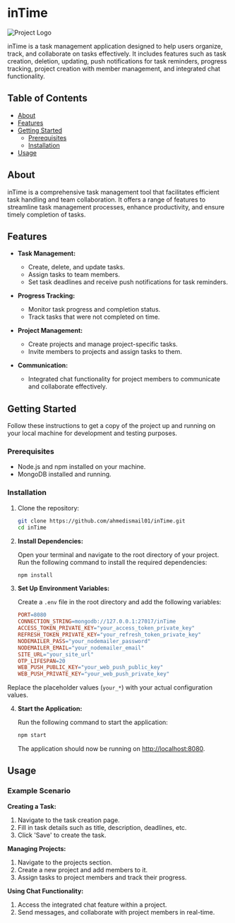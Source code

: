 # inTime

![Project Logo](https://github.com/user-attachments/assets/01c9c174-b4f5-47fe-a580-5465bf3c2869)

inTime is a task management application designed to help users organize, track, and collaborate on tasks effectively. It includes features such as task creation, deletion, updating, push notifications for task reminders, progress tracking, project creation with member management, and integrated chat functionality.

## Table of Contents

- [About](#about)
- [Features](#features)
- [Getting Started](#getting-started)
  - [Prerequisites](#prerequisites)
  - [Installation](#installation)
- [Usage](#usage)

## About

inTime is a comprehensive task management tool that facilitates efficient task handling and team collaboration. It offers a range of features to streamline task management processes, enhance productivity, and ensure timely completion of tasks.

## Features

- **Task Management:**
  - Create, delete, and update tasks.
  - Assign tasks to team members.
  - Set task deadlines and receive push notifications for task reminders.

- **Progress Tracking:**
  - Monitor task progress and completion status.
  - Track tasks that were not completed on time.

- **Project Management:**
  - Create projects and manage project-specific tasks.
  - Invite members to projects and assign tasks to them.

- **Communication:**
  - Integrated chat functionality for project members to communicate and collaborate effectively.

## Getting Started

Follow these instructions to get a copy of the project up and running on your local machine for development and testing purposes.

### Prerequisites

- Node.js and npm installed on your machine.
- MongoDB installed and running.

### Installation

1. Clone the repository:

   ```bash
   git clone https://github.com/ahmedismail01/inTime.git
   cd inTime

2. **Install Dependencies:**

    Open your terminal and navigate to the root directory of your project. Run the following command to install the required dependencies:

    ```bash
    npm install
    ```

3. **Set Up Environment Variables:**

    Create a `.env` file in the root directory and add the following variables:

    ```makefile
    PORT=8080
    CONNECTION_STRING=mongodb://127.0.0.1:27017/inTime
    ACCESS_TOKEN_PRIVATE_KEY="your_access_token_private_key"
    REFRESH_TOKEN_PRIVATE_KEY="your_refresh_token_private_key"
    NODEMAILER_PASS="your_nodemailer_password"
    NODEMAILER_EMAIL="your_nodemailer_email"
    SITE_URL="your_site_url"
    OTP_LIFESPAN=20
    WEB_PUSH_PUBLIC_KEY="your_web_push_public_key"
    WEB_PUSH_PRIVATE_KEY="your_web_push_private_key"
    ```
  Replace the placeholder values (`your_*`) with your actual configuration values.

4. **Start the Application:**

    Run the following command to start the application:

    ```bash
    npm start
    ```

    The application should now be running on [http://localhost:8080](http://localhost:8080).

## Usage

### Example Scenario

**Creating a Task:**

1. Navigate to the task creation page.
2. Fill in task details such as title, description, deadlines, etc.
3. Click 'Save' to create the task.

**Managing Projects:**

1. Navigate to the projects section.
2. Create a new project and add members to it.
3. Assign tasks to project members and track their progress.

**Using Chat Functionality:**

1. Access the integrated chat feature within a project.
2. Send messages, and collaborate with project members in real-time.
